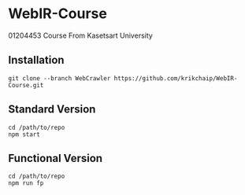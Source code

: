 # WebIR-Course
01204453 Course From Kasetsart University

## Installation
    git clone --branch WebCrawler https://github.com/krikchaip/WebIR-Course.git

## Standard Version
    cd /path/to/repo
    npm start

## Functional Version
    cd /path/to/repo
    npm run fp